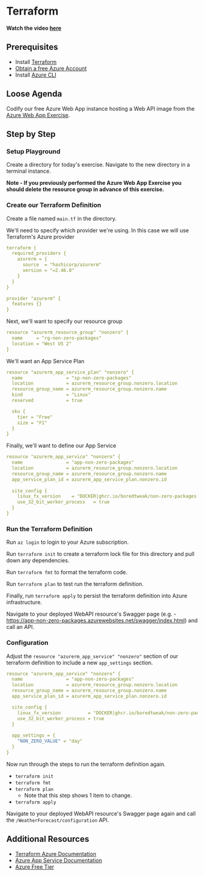 # Terraform

**Watch the video [here](https://youtu.be/jv9n0fxAWA0)**

## Prerequisites

- Install [Terraform](https://www.terraform.io/downloads.html)
- [Obtain a free Azure Account](https://azure.microsoft.com/en-us/free/)
- Install [Azure CLI](https://docs.microsoft.com/en-us/cli/azure/install-azure-cli)

## Loose Agenda

Codify our free Azure Web App instance hosting a Web API image from the [Azure Web App Exercise](2021-12-05-azure-app-service.md).

## Step by Step

### Setup Playground

Create a directory for today's exercise. Navigate to the new directory in a terminal instance.

**Note - If you previously performed the Azure Web App Exercise you should delete the resource group in advance of this exercise.**

### Create our Terraform Definition

Create a file named `main.tf` in the directory. 

We'll need to specify which provider we're using. In this case we will use Terraform's Azure provider

```yaml
terraform {
  required_providers {
    azurerm = {
      source  = "hashicorp/azurerm"
      version = "=2.46.0"
    }
  }
}

provider "azurerm" {
  features {}
}
```

Next, we'll want to specify our resource group

```yaml
resource "azurerm_resource_group" "nonzero" {
  name     = "rg-non-zero-packages"
  location = "West US 2"
}

```

We'll want an App Service Plan
```yaml
resource "azurerm_app_service_plan" "nonzero" {
  name                = "sp-non-zero-packages"
  location            = azurerm_resource_group.nonzero.location
  resource_group_name = azurerm_resource_group.nonzero.name
  kind                = "Linux"
  reserved            = true

  sku {
    tier = "Free"
    size = "F1"
  }
}

```

Finally, we'll want to define our App Service
```yaml
resource "azurerm_app_service" "nonzero" {
  name                = "app-non-zero-packages"
  location            = azurerm_resource_group.nonzero.location
  resource_group_name = azurerm_resource_group.nonzero.name
  app_service_plan_id = azurerm_app_service_plan.nonzero.id
  
  site_config {
    linux_fx_version    = "DOCKER|ghcr.io/boredtweak/non-zero-packages:latest"
    use_32_bit_worker_process   = true
  }
}

```

### Run the Terraform Definition

Run `az login` to login to your Azure subscription.

Run `terraform init` to create a terraform lock file for this directory and pull down any dependencies.

Run `terraform fmt` to format the terraform code.

Run `terraform plan` to test run the terraform definition.

Finally, run `terraform apply` to persist the terraform definition into Azure infrastructure.

Navigate to your deployed WebAPI resource's Swagger page (e.g. - https://app-non-zero-packages.azurewebsites.net/swagger/index.html) and call an API.

### Configuration

Adjust the `resource "azurerm_app_service" "nonzero"` section of our terraform definition to include a new `app_settings` section.

```yml
resource "azurerm_app_service" "nonzero" {
  name                = "app-non-zero-packages"
  location            = azurerm_resource_group.nonzero.location
  resource_group_name = azurerm_resource_group.nonzero.name
  app_service_plan_id = azurerm_app_service_plan.nonzero.id

  site_config {
    linux_fx_version          = "DOCKER|ghcr.io/boredtweak/non-zero-packages:latest"
    use_32_bit_worker_process = true
  }
  
  app_settings = {
    "NON_ZERO_VALUE" = "day"
  }
}
```

Now run through the steps to run the terraform definition again. 

- `terraform init`
- `terraform fmt`
- `terraform plan`
  - Note that this step shows 1 item to change.
- `terraform apply`

Navigate to your deployed WebAPI resource's Swagger page again and call the `/WeatherForecast/configuration` API.

## Additional Resources

- [Terraform Azure Documentation](https://learn.hashicorp.com/collections/terraform/azure-get-started)
- [Azure App Service Documentation](https://docs.microsoft.com/en-us/azure/app-service/overview)
- [Azure Free Tier](https://azure.microsoft.com/free)
